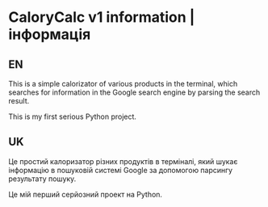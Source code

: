 # CaloryCalc v1 information | інформація



## EN
This is a simple calorizator of various products in the terminal, which searches for information in the Google search engine by parsing the search result.

This is my first serious Python project.


## UK
Це простий калоризатор різних продуктів в терміналі, який шукає інформацію в пошуковій системі Google за допомогою парсингу результату пошуку.

Це мій перший серйозний проект на Python.
